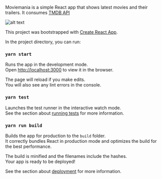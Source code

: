 Moviemania is a simple React app that shows latest movies and their trailers. It consumes [TMDB API](https://www.themoviedb.org/documentation/api) 

![alt text](https://res.cloudinary.com/dn6fnuhxr/image/upload/v1561225354/Screenshot_2019-06-22_at_6.15.13_PM-min.png)


This project was bootstrapped with [Create React App](https://github.com/facebook/create-react-app).

In the project directory, you can run:
### `yarn start`

Runs the app in the development mode.<br>
Open [http://localhost:3000](http://localhost:3000) to view it in the browser.

The page will reload if you make edits.<br>
You will also see any lint errors in the console.

### `yarn test`

Launches the test runner in the interactive watch mode.<br>
See the section about [running tests](https://facebook.github.io/create-react-app/docs/running-tests) for more information.

### `yarn run build`

Builds the app for production to the `build` folder.<br>
It correctly bundles React in production mode and optimizes the build for the best performance.

The build is minified and the filenames include the hashes.<br>
Your app is ready to be deployed!

See the section about [deployment](https://facebook.github.io/create-react-app/docs/deployment) for more information.

